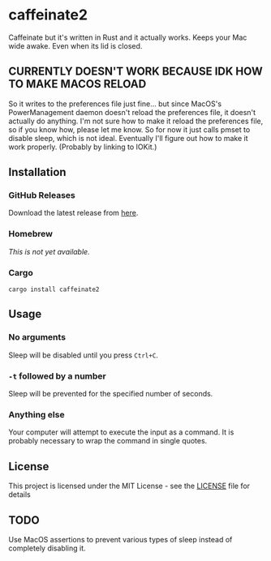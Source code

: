 # caffeinate2

Caffeinate but it's written in Rust and it actually works. Keeps your Mac wide awake. Even when its lid is closed.

## CURRENTLY DOESN'T WORK BECAUSE IDK HOW TO MAKE MACOS RELOAD

So it writes to the preferences file just fine... but since MacOS's PowerManagement daemon doesn't reload the preferences file, it doesn't actually do anything. I'm not sure how to make it reload the preferences file, so if you know how, please let me know. So for now it just calls pmset to disable sleep, which is not ideal. Eventually I'll figure out how to make it work properly. (Probably by linking to IOKit.)

## Installation

### GitHub Releases

Download the latest release from [here](https://github.com/randomblock1/caffeinate2/releases/latest).

### Homebrew

_This is not yet available._

### Cargo

`cargo install caffeinate2`

## Usage

### No arguments

Sleep will be disabled until you press `Ctrl+C`.

### `-t` followed by a number

Sleep will be prevented for the specified number of seconds.

### Anything else

Your computer will attempt to execute the input as a command. It is probably necessary to wrap the command in single quotes.

## License

This project is licensed under the MIT License - see the [LICENSE](LICENSE.txt) file for details

## TODO

Use MacOS assertions to prevent various types of sleep instead of completely disabling it.
